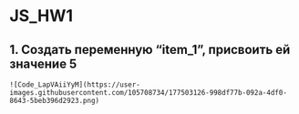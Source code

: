 # JS_HW1
##  1. Создать переменную “item_1”, присвоить ей значение 5
    ![Code_LapVAiiYyM](https://user-images.githubusercontent.com/105708734/177503126-998df77b-092a-4df0-8643-5beb396d2923.png)

